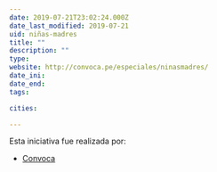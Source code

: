 ```yaml
---
date: 2019-07-21T23:02:24.000Z
date_last_modified: 2019-07-21
uid: niñas-madres
title: ""
description: ""
type: 
website: http://convoca.pe/especiales/ninasmadres/
date_ini: 
date_end: 
tags:

cities: 

---
```


Esta iniciativa fue realizada por:

- [Convoca](/organizaciones/convoca)
